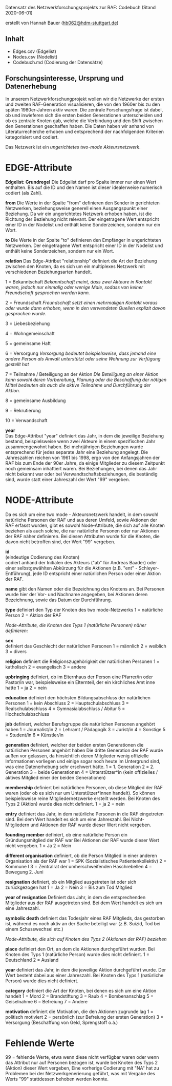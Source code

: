 Datensatz des Netzwerkforschungsprojekts zur RAF: 
Codebuch (Stand 2020-06-01)

erstellt von Hannah Bauer (hb062@hdm-stuttgart.de)

## Inhalt
- Edges.csv (Edgelist)
- Nodes.csv (Nodelist)
- Codebuch.md (Codierung der Datensätze)

## Forschungsinteresse, Ursprung und Datenerhebung
In unserem Netzwerkforschungprojekt wollen wir die Netzwerke der ersten und zweiten RAF-Generation visualisieren, die von den 1960er bis zu den späten 1980er-Jahren aktiv waren. Die zentrale Forschungsfrage ist dabei, ob und inwieferen sich die ersten beiden Generationen unterscheiden und ob es zentrale Knoten gab, welche die Verbindung und den Shift zwischen den Generationen geschaffen haben. Die Daten haben wir anhand von Literaturrecherche erhoben und entsprechend der nachfolgenden Kriterien kategorisiert und codiert.

Das Netzwerk ist ein *ungerichtetes two-mode Akteursnetzwerk*. 

# EDGE-Attribute

**Edgelist: Grundregel** 
Die Edgelist darf pro Spalte immer nur einen Wert enthalten. Bis auf die ID und den Namen ist dieser idealerweise numerisch codiert (als Zahl).

**from**
Die Werte in der Spalte "from" definieren den Sender in gerichteten Netzwerken, beziehungsweise generell einen Ausgangspunkt einer Beziehung. Da wir ein ungerichtetes Netzwerk erhoben haben, ist die Richtung der Beziehung nicht relevant. Der eingetragene Wert entspricht einer ID in der Nodelist und enthält keine Sonderzeichen, sondern nur ein Wort.

**to**
Die Werte in der Spalte "to" definieren den Empfänger in ungerichteten Netzwerken. Der eingetragene Wert entspricht einer ID in der Nodelist und enthält keine Sonderzeichen, sondern nur ein Wort.

**relation**
Das Edge-Attribut "relationship" definiert die Art der Beziehung zwischen den Knoten, da es sich um ein multiplexes Netzwerk mit verschiedenen Beziehungsarten handelt. 

1 = Bekanntschaft *Bekanntschaft meint, dass zwei Akteure in Kontakt waren, jedoch nur einmalig oder wenige Male, sodass von keiner Freundschaft gesprochen werden kann.* 

2 = Freundschaft *Freundschaft setzt einen mehrmaligen Kontakt voraus oder wurde dann erhoben, wenn in den verwendeten Quellen explizit davon gesprochen wurde.* 

3 = Liebesbeziehung 

4 = Wohngemeinschaft

5 = gemeinsame Haft

6 = Versorgung *Versorgung bedeutet beispielsweise, dass jemand eine andere Person als Anwalt unterstützt oder seine Wohnung zur Verfügung gestellt hat* 

7 = Teilnahme / Beteiligung an der Aktion *Die Beteiligung an einer Aktion kann sowohl deren Vorbereitung, Planung oder die Beschaffung der nötigen Mittel bedeuten als auch die aktive Teilnahme und Durchführung der Aktion.*

8 = gemeinsame Ausbildung

9 = Rekrutierung 

10 = Verwandschaft

**year**  
Das Edge-Attribut "year" definiert das Jahr, in dem die jeweilige Beziehung bestand, beispielsweise wenn zwei Akteure in einem spezifischen Jahr zusammengewohnt haben. Bei mehrjährigen Beziehungen wurde entsprechend für jedes separate Jahr eine Beziehung angelegt. Die Jahreszahlen reichen von 1961 bis 1998, ergo von den Anfangsjahren der RAF bis zum Ende der 90er Jahre, da einige Mitglieder zu diesem Zeitpunkt noch gemeinsam inhaftiert waren. Bei Beziehungen, bei denen das Jahr nicht bekannt war oder bei Verwandtschaftsbeziehungen, die beständig sind, wurde statt einer Jahreszahl der Wert "99" vergeben.

# NODE-Attribute  

Da es sich um eine two mode - Akteursnetzwerk handelt, in dem sowohl natürliche Personen der RAF und aus deren Umfeld, sowie Aktionen der RAF erfasst wurden, gibt es sowohl Node-Attribute, die sich auf alle Knoten beziehen als auch solche, die nur natürliche Personen oder nur Aktionen der RAF näher definieren. Bei diesen Attributen wurde für die Knoten, die davon nicht betroffen sind, der Wert "99" vergeben.
  
**id**  
(eindeutige Codierung des Knoten)   
codiert anhand der Initialen des Akteurs ("ab" für Andreas Baader) oder einer selbstgewählten Abkürzung für die Aktionen (z.B. "ent" - Schleyer-Entführung), jede ID entspricht einer natürlichen Person oder einer Aktion der RAF.

**name**
gibt den Namen oder die Bezeichnung des Knotens an. Bei Personen wurde hier der Vor- und Nachname angegeben, bei Aktionen deren Bezeichnung, sowie das Datum der Durchführung.

**type**
definiert den Typ der Knoten des two mode-Netzwerks 
1 = natürliche Person
2 = Aktion der RAF

*Node-Attribute, die Knoten des Typs 1 (natürliche Personen) näher definieren:*

**sex**    
definiert das Geschlecht der natürlichen Personen 
1 = männlich
2 = weiblich
3 = divers
  
**religion**
definiert die Religionszugehörigkeit der natürlichen Personen
1 = katholisch
2 = evangelisch
3 = andere

**upbringing**
definiert, ob im Elternhaus der Person eine Pfarrer/in oder Pastor/in war, beispielsweise ein Elternteil, der ein kirchliches Amt inne hatte
1 = ja
2 = nein

**education**
definiert den höchsten Bildungsabschluss der natürlichen Personen 
1 = kein Abschluss 
2 = Hauptschulabschluss 
3 = Realschulabschluss
4 = Gymnasialabschluss / Abitur 
5 = Hochschulabschluss 

**job**
definiert, welcher Berufsgruppe die natürlichen Personen angehört haben 
1 = Journalist/in 
2 = Lehramt / Pädagogik
3 = Jurist/in
4 = Sonstige
5 = Student/in
6 = Künstler/in 

**generation** 
definiert, welcher der beiden ersten Generationen die natürlichen Personen angehört haben
Die dritte Generation der RAF wurde außen vor gelassen, da hinsichtlich deren Mitglieder wenig offizielle Informationen vorliegen und einige sogar noch heute im Untergrund sind, was eine Datenerhebung sehr erschwert hätte.
1 = 1. Generation
2 = 2. Generation
3 = beide Generationen
4 = Unterstützer*in (kein offizielles / aktives Mitglied einer der beiden Generationen)

**membership**
definiert bei natürlichen Personen, ob diese Mitglied der RAF waren (oder ob es sich nur um Unterstützer*innen handelt). So können beispielsweise reine Mitgliedernetzwerke erstellt werden. Bei Knoten des Typs 2 (Aktion) wurde dies nicht definiert.
1 = ja
2 = nein

**entry**
definiert das Jahr, in dem natürliche Personen in die RAF eingetreten sind. Bei dem Wert handelt es sich um eine Jahreszahl. Bei Nicht-Mitgliedern und Aktionen der RAF wurde dieser Wert nicht vergeben.

**founding member** 
definiert, ob eine natürliche Person ein Gründungsmitglied der RAF war
Bei Aktionen der RAF wurde dieser Wert nicht vergeben.
1 = Ja
2 = Nein

**different organisation**
definiert, ob die Person Mitglied in einer anderen Organisation als der RAF war
1 = SPK (Sozialistisches Patientenkollektiv)
2 = Kommune I 
3 = Zentralrat der umherschweifenden Haschrebellen
4 = Bewegung 2. Juni

**resignation**
definiert, ob ein Mitglied ausgetreten ist oder sich zurückgezogen hat
1 = Ja
2 = Nein
3 = Bis zum Tod Mitglied

**year of resignation**
Definiert das Jahr, in dem die entsprechenden Mitglieder aus der RAF ausgetreten sind. Bei dem Wert handelt es sich um eine Jahreszahl.

**symbolic death**
definiert das Todesjahr eines RAF Mitglieds, das gestorben ist, während es noch aktiv an der Sache beteiligt war (z.B. Suizid, Tod bei einem Schusswechsel etc.)


*Node-Attribute, die sich auf Knoten des Typs 2 (Aktionen der RAF) beziehen*

**place**
definiert den Ort, an dem die Aktionen durchgeführt wurden. Bei Knoten des Typs 1 (natürliche Person) wurde dies nicht definiert.
1 = Deutschland
2 = Ausland

**year** 
definiert das Jahr, in dem die jeweilige Aktion durchgeführt wurde. Der Wert besteht dabei aus einer Jahreszahl. Bei Knoten des Typs 1 (natürliche Person) wurde dies nicht definiert. 

**category**
definiert die Art der Knoten, bei denen es sich um eine Aktion handelt
1 = Mord
2 = Brandstiftung
3 = Raub
4 = Bombenanschlag
5 = Geiselnahme
6 = Befreiung
7 = Andere

**motivation**
definiert die Motivation, die den Aktionen zugrunde lag
1 = politisch motiviert
2 = persönlich (zur Befreiung der ersten Generation)
3 = Versorgung (Beschaffung von Geld, Sprengstoff o.ä.)


# Fehlende Werte
99 = fehlende Werte, etwa wenn diese nicht verfügbar waren oder wenn das Attribut nur auf Personen bezogen ist, wurde bei Knoten des Typs 2 (Aktion) dieser Wert vergeben, Eine vorherige Codierung mit "NA" hat zu Problemen bei der Netzwerkgenerierung geführt, was mit Vergabe des Werts "99" stattdessen behoben werden konnte.

##










